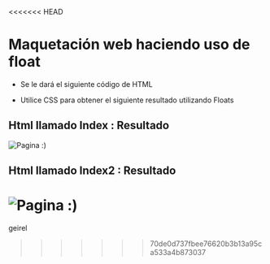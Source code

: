 <<<<<<< HEAD
# Maquetación web haciendo uso de float


- Se le dará el siguiente código de HTML 

- Utilice CSS para obtener el siguiente resultado utilizando Floats
## Html llamado Index : Resultado 
![Pagina :)](Assets/Objetivo/Index.png)

## Html llamado Index2 : Resultado 
![Pagina :)](Assets/Objetivo/Index2.png)
=======
geirel
>>>>>>> 70de0d737fbee76620b3b13a95ca533a4b873037
